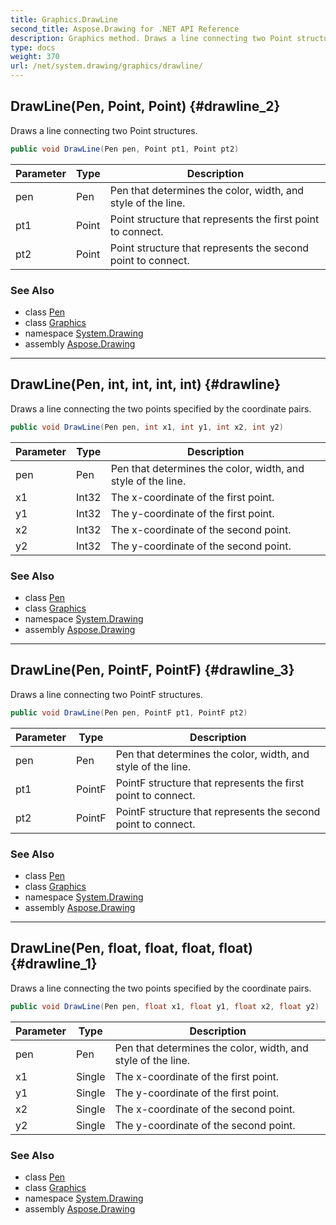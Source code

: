 ```yaml
---
title: Graphics.DrawLine
second_title: Aspose.Drawing for .NET API Reference
description: Graphics method. Draws a line connecting two Point structures
type: docs
weight: 370
url: /net/system.drawing/graphics/drawline/
---
```

## DrawLine(Pen, Point, Point) {#drawline_2}

Draws a line connecting two Point structures.

```csharp
public void DrawLine(Pen pen, Point pt1, Point pt2)
```

| Parameter | Type | Description |
| --- | --- | --- |
| pen | Pen | Pen that determines the color, width, and style of the line. |
| pt1 | Point | Point structure that represents the first point to connect. |
| pt2 | Point | Point structure that represents the second point to connect. |

### See Also

* class [Pen](../../pen/)
* class [Graphics](../)
* namespace [System.Drawing](../../graphics/)
* assembly [Aspose.Drawing](../../../)

---

## DrawLine(Pen, int, int, int, int) {#drawline}

Draws a line connecting the two points specified by the coordinate pairs.

```csharp
public void DrawLine(Pen pen, int x1, int y1, int x2, int y2)
```

| Parameter | Type | Description |
| --- | --- | --- |
| pen | Pen | Pen that determines the color, width, and style of the line. |
| x1 | Int32 | The x-coordinate of the first point. |
| y1 | Int32 | The y-coordinate of the first point. |
| x2 | Int32 | The x-coordinate of the second point. |
| y2 | Int32 | The y-coordinate of the second point. |

### See Also

* class [Pen](../../pen/)
* class [Graphics](../)
* namespace [System.Drawing](../../graphics/)
* assembly [Aspose.Drawing](../../../)

---

## DrawLine(Pen, PointF, PointF) {#drawline_3}

Draws a line connecting two PointF structures.

```csharp
public void DrawLine(Pen pen, PointF pt1, PointF pt2)
```

| Parameter | Type | Description |
| --- | --- | --- |
| pen | Pen | Pen that determines the color, width, and style of the line. |
| pt1 | PointF | PointF structure that represents the first point to connect. |
| pt2 | PointF | PointF structure that represents the second point to connect. |

### See Also

* class [Pen](../../pen/)
* class [Graphics](../)
* namespace [System.Drawing](../../graphics/)
* assembly [Aspose.Drawing](../../../)

---

## DrawLine(Pen, float, float, float, float) {#drawline_1}

Draws a line connecting the two points specified by the coordinate pairs.

```csharp
public void DrawLine(Pen pen, float x1, float y1, float x2, float y2)
```

| Parameter | Type | Description |
| --- | --- | --- |
| pen | Pen | Pen that determines the color, width, and style of the line. |
| x1 | Single | The x-coordinate of the first point. |
| y1 | Single | The y-coordinate of the first point. |
| x2 | Single | The x-coordinate of the second point. |
| y2 | Single | The y-coordinate of the second point. |

### See Also

* class [Pen](../../pen/)
* class [Graphics](../)
* namespace [System.Drawing](../../graphics/)
* assembly [Aspose.Drawing](../../../)


